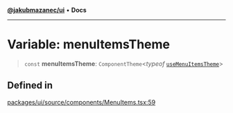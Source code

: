 [**@jakubmazanec/ui**](../README.md) • **Docs**

---

# Variable: menuItemsTheme

> `const` **menuItemsTheme**: `ComponentTheme`\<_typeof_
> [`useMenuItemsTheme`](../functions/useMenuItemsTheme.md)\>

## Defined in

[packages/ui/source/components/MenuItems.tsx:59](https://github.com/jakubmazanec/tools/blob/3137813ef46c72d3c081751f960a2aa2c61ad567/packages/ui/source/components/MenuItems.tsx#L59)
